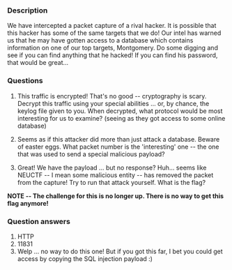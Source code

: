 ### Description
We have intercepted a packet capture of a rival hacker. It is possible that this hacker has
some of the same targets that we do! Our intel has warned us that he may have gotten access to a 
database which contains information on one of our top targets, Montgomery.
Do some digging and see if you can find anything that he hacked! If you can find his password,
that would be great...

### Questions
1. This traffic is encrypted! That's no good -- cryptography is scary. Decrypt this traffic using
your special abilities ... or, by chance, the keylog file given to you. When decrypted, what protocol
would be most interesting for us to examine? (seeing as they got access to some online database)

2. Seems as if this attacker did more than just attack a database. Beware of easter eggs. What packet
number is the 'interesting' one -- the one that was used to send a special malicious payload?

3. Great! We have the payload ... but no response? Huh... seems like NEUCTF -- I mean some malicious
entity -- has removed the packet from the capture! Try to run that attack yourself. What is the flag?

**NOTE -- The challenge for this is no longer up. There is no way to get this flag anymore!**


### Question answers
1. HTTP
2. 11831
3. Welp ... no way to do this one! But if you got this far, I bet you could get access by copying the SQL injection payload :)
